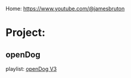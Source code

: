 Home: https://www.youtube.com/@jamesbruton

# Project:
## openDog
playlist: [openDog V3](https://www.youtube.com/playlist?list=PLpwJoq86vov8uTgd8_WNgBHFpDYemO-OJ)
